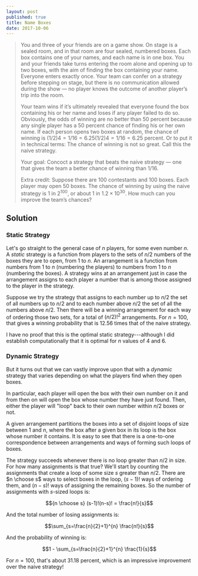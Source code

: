 ```yaml
---
layout: post
published: true
title: Name Boxes
date: 2017-10-06
---
```


>You and three of your friends are on a game show. On stage is a sealed room, and in that room are four sealed, numbered boxes. Each box contains one of your names, and each name is in one box. You and your friends take turns entering the room alone and opening up to two boxes, with the aim of finding the box containing your name. Everyone enters exactly once. Your team can confer on a strategy before stepping on stage, but there is no communication allowed during the show — no player knows the outcome of another player’s trip into the room.
>
>Your team wins if it’s ultimately revealed that everyone found the box containing his or her name and loses if any player failed to do so. Obviously, the odds of winning are no better than $50$ percent because any single player has a $50$ percent chance of finding his or her own name. If each person opens two boxes at random, the chance of winning is $(1/2)4=1/16=6.25(1/2)4=1/16=6.25$ percent. Or to put it in technical terms: The chance of winning is not so great. Call this the naive strategy.
>
>Your goal: Concoct a strategy that beats the naive strategy — one that gives the team a better chance of winning than $1/16$.
>
>Extra credit: Suppose there are $100$ contestants and $100$ boxes. Each player may open $50$ boxes. The chance of winning by using the naive strategy is $1$ in $2^{100}$, or about $1$ in $1.2\times 10^{30}$. How much can you improve the team’s chances?

<!--more-->

## Solution

### Static Strategy

Let's go straight to the general case of $n$ players, for some even number $n$.  A _static_ strategy is a function from players to the sets of $n/2$ numbers of the boxes they are to open, from $1$ to $n$. An arrangement is a function from numbers from $1$ to $n$ (numbering the players) to numbers from $1$ to $n$ (numbering the boxes). A strategy wins at an arrangement just in case the arrangement assigns to each player a number that is among those assigned to the player in the strategy.  

Suppose we try the strategy that assigns to each number up to $n/2$ the set of all numbers up to $n/2$ and to each number above $n/2$ the set of all the numbers above $n/2$. Then there will be a winning arrangement for each way of ordering those two sets, for a total of $(n/2)!^2$ arrangements.  For $n=100$, that gives a winning probability that is $12.56$ times that of the naive strategy.

I have no proof that this is the optimal static strategy---although I did establish computationally that it is optimal for $n$ values of $4$ and $6$.

### Dynamic Strategy 

But it turns out that we can vastly improve upon that with a _dynamic_ strategy that varies depending on what the players find when they open boxes.

In particular, each player will open the box with their own number on it and from then on will open the box whose number they have just found. Then, either the player will "loop" back to their own number within $n/2$ boxes or not.

A given arrangement partitions the boxes into a set of disjoint loops of size between $1$ and $n$, where the box after a given box in its loop is the box whose number it contains.  It is easy to see that there is a one-to-one correspondence between arrangements and ways of forming such loops of boxes. 

The strategy succeeds whenever there is no loop greater than $n/2$ in size. For how many assignments is that true? We'll start by counting the assignments that create a loop of some size $s$ greater than $n/2$. There are $n \choose s$ ways to select boxes in the loop, $(s-1)!$ ways of ordering them, and $(n-s)!$ ways of assigning the remaining boxes. So the number of assignments with $s$-sized loops is:

$${n \choose s} (s-1)!(n-s)! = \frac{n!}{s}$$

And the total number of losing assignments is:

$$\sum_{s=\frac{n}{2}+1}^{n} \frac{n!}{s}$$

And the probability of winning is:

$$1 - \sum_{s=\frac{n}{2}+1}^{n} \frac{1}{s}$$

For $n=100$, that's about $31.18$ percent, which is an impressive improvement over the naive strategy!

<br>
